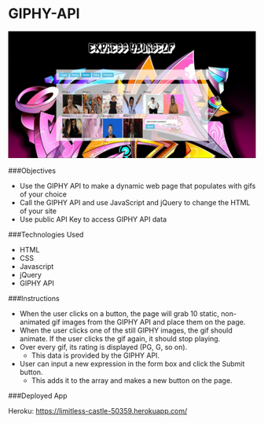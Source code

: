 # GIPHY-API

![alt tag](https://github.com/melissag13/GIPHY-API/blob/master/assets/images/Screen%20Shot%202016-12-28%20at%205.53.33%20PM.png)

###Objectives
* Use the GIPHY API to make a dynamic web page that populates with gifs of your choice
* Call the GIPHY API and use JavaScript and jQuery to change the HTML of your site
* Use public API Key to access GIPHY API data

###Technologies Used
* HTML
* CSS
* Javascript
* jQuery
* GIPHY API

###Instructions

* When the user clicks on a button, the page will grab 10 static, non-animated gif images from the GIPHY API and place them on the page.
* When the user clicks one of the still GIPHY images, the gif should animate. If the user clicks the gif again, it should stop playing.
* Over every gif, its rating is displayed (PG, G, so on). 
	* This data is provided by the GIPHY API.
* User can input a new expression in the form box and click the Submit button. 
  * This adds it to the array and makes a new button on the page.


###Deployed App

Heroku: https://limitless-castle-50359.herokuapp.com/


